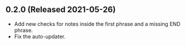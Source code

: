 ## 0.2.0 (Released 2021-05-26)

- Add new checks for notes inside the first phrase and a missing END phrase.
- Fix the auto-updater.
